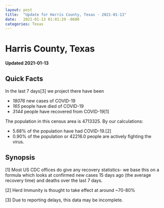 ```yaml
---
layout: post
title:  "Update for Harris County, Texas - 2021-01-13"
date:   2021-01-13 01:01:29 -0600
categories: Texas
---
```


# Harris County, Texas
#### Updated 2021-01-13

## Quick Facts

In the last 7 days[3] we project there have been
- *18076* new cases of COVID-19
- *165* people have died of COVID-19
- *3144* people have recovered from COVID-19[1]

The population in this census area is 4713325. By our calculations:
- 5.68% of the population have had COVID-19.[2]
- 0.90% of the population or 42216.0 people are actively fighting the virus.

## Synopsis




[1] Most US CDC offices do give any recovery statistics- we base this on a formula which looks at confirmed new cases
15 days ago (the average recovery time) and deaths over the last 7 days.

[2] Herd Immunity is thought to take effect at around ~70-80%

[3] Due to reporting delays, this data may be incomplete.
 
    
